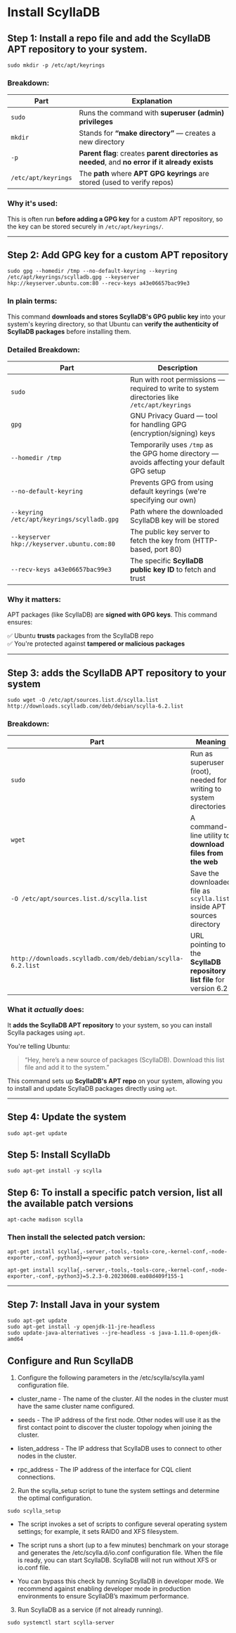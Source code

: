 # Install ScyllaDB 

## Step 1: Install a repo file and add the ScyllaDB APT repository to your system.
```
sudo mkdir -p /etc/apt/keyrings
```



###  Breakdown:

| Part                  | Explanation                                                                 |
|------------------------|-----------------------------------------------------------------------------|
| `sudo`                | Runs the command with **superuser (admin) privileges**                     |
| `mkdir`               | Stands for **“make directory”** — creates a new directory                   |
| `-p`                  | **Parent flag**: creates **parent directories as needed**, and **no error if it already exists** |
| `/etc/apt/keyrings`   | The **path** where **APT GPG keyrings** are stored (used to verify repos)   |



###  Why it's used:

This is often run **before adding a GPG key** for a custom APT repository, so the key can be stored securely in `/etc/apt/keyrings/`.  

---

## Step 2: Add GPG key for a custom APT repository

```
sudo gpg --homedir /tmp --no-default-keyring --keyring /etc/apt/keyrings/scylladb.gpg --keyserver hkp://keyserver.ubuntu.com:80 --recv-keys a43e06657bac99e3
```

###  In plain terms:
This command **downloads and stores ScyllaDB's GPG public key** into your system's keyring directory, so that Ubuntu can **verify the authenticity of ScyllaDB packages** before installing them.



###  Detailed Breakdown:

| Part | Description |
|------|-------------|
| `sudo` | Run with root permissions — required to write to system directories like `/etc/apt/keyrings` |
| `gpg` | GNU Privacy Guard — tool for handling GPG (encryption/signing) keys |
| `--homedir /tmp` | Temporarily uses `/tmp` as the GPG home directory — avoids affecting your default GPG setup |
| `--no-default-keyring` | Prevents GPG from using default keyrings (we're specifying our own) |
| `--keyring /etc/apt/keyrings/scylladb.gpg` | Path where the downloaded ScyllaDB key will be stored |
| `--keyserver hkp://keyserver.ubuntu.com:80` | The public key server to fetch the key from (HTTP-based, port 80) |
| `--recv-keys a43e06657bac99e3` | The specific **ScyllaDB public key ID** to fetch and trust |



###  Why it matters:
APT packages (like ScyllaDB) are **signed with GPG keys**. This command ensures:

✅ Ubuntu **trusts** packages from the ScyllaDB repo  
✅ You're protected against **tampered or malicious packages**

---

## Step 3: adds the ScyllaDB APT repository to your system

```
sudo wget -O /etc/apt/sources.list.d/scylla.list http://downloads.scylladb.com/deb/debian/scylla-6.2.list
```


###  Breakdown:

| Part | Meaning |
|------|---------|
| `sudo` | Run as superuser (root), needed for writing to system directories |
| `wget` | A command-line utility to **download files from the web** |
| `-O /etc/apt/sources.list.d/scylla.list` | Save the downloaded file as `scylla.list` inside APT sources directory |
| `http://downloads.scylladb.com/deb/debian/scylla-6.2.list` | URL pointing to the **ScyllaDB repository list file** for version 6.2 |


###  What it *actually* does:
It **adds the ScyllaDB APT repository** to your system, so you can install Scylla packages using `apt`.

You're telling Ubuntu:
> “Hey, here’s a new source of packages (ScyllaDB). Download this list file and add it to the system.”

This command sets up **ScyllaDB's APT repo** on your system, allowing you to install and update ScyllaDB packages directly using `apt`.

---

## Step 4: Update the system
```
sudo apt-get update
```

## Step 5: Install ScyllaDb
```
sudo apt-get install -y scylla
```

## Step 6: To install a specific patch version, list all the available patch versions
```
apt-cache madison scylla
```
### Then install the selected patch version:
```
apt-get install scylla{,-server,-tools,-tools-core,-kernel-conf,-node-exporter,-conf,-python3}=<your patch version>
```

```
apt-get install scylla{,-server,-tools,-tools-core,-kernel-conf,-node-exporter,-conf,-python3}=5.2.3-0.20230608.ea08d409f155-1
```
---

## Step 7: Install Java in your system
```
sudo apt-get update
sudo apt-get install -y openjdk-11-jre-headless
sudo update-java-alternatives --jre-headless -s java-1.11.0-openjdk-amd64
```

## Configure and Run ScyllaDB

1. Configure the following parameters in the /etc/scylla/scylla.yaml configuration file.

 - cluster_name - The name of the cluster. All the nodes in the cluster must have the same cluster name configured.

  - seeds - The IP address of the first node. Other nodes will use it as the first contact point to discover the cluster topology when joining the cluster.

  - listen_address - The IP address that ScyllaDB uses to connect to other nodes in the cluster.

  - rpc_address - The IP address of the interface for CQL client connections.

2. Run the scylla_setup script to tune the system settings and determine the optimal configuration.
```
sudo scylla_setup
```
  - The script invokes a set of scripts to configure several operating system settings; for example, it sets RAID0 and XFS filesystem.

  - The script runs a short (up to a few minutes) benchmark on your storage and generates the /etc/scylla.d/io.conf configuration file. When the file is ready, you can start ScyllaDB. ScyllaDB will not run without XFS or io.conf file.

  - You can bypass this check by running ScyllaDB in developer mode. We recommend against enabling developer mode in production environments to ensure ScyllaDB’s maximum performance.

3. Run ScyllaDB as a service (if not already running).
```
sudo systemctl start scylla-server
```

